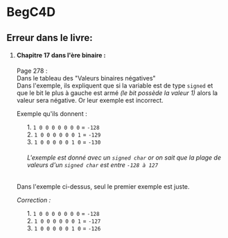 <h1>BegC4D</h1>
<h2>Erreur dans le livre:</h2>
<ol>
	<li>
		<h4>Chapitre 17 dans l'ère binaire :</h4>
 		<p>
 		Page 278 :<br />
 		Dans le tableau des "Valeurs binaires négatives"<br />
 		Dans l'exemple, ils expliquent que si la variable est de type <code>signed</code> et que le bit le plus à gauche est armé <i>(le bit possède la valeur 1)</i> alors la valeur sera négative. Or leur exemple est incorrect.
 		</p>
 		<p>
 		Exemple qu'ils donnent :
		<ol>
			1. <code>1 0 0 0 0 0 0 0</code> = <code>-128</code><br />
			2. <code>1 0 0 0 0 0 0 1</code> = <code>-129</code><br />
			3. <code>1 0 0 0 0 0 1 0</code> = <code>-130</code><br />
			<p>
			<h6><i>L'exemple est donné avec un <code>signed char</code> or on sait que la plage de valeurs d'un <code>signed char</code> est entre 				<code>-128 à 127</code></i></h6>
			</p>
		</ol>
		</p>
		<p>
		Dans l'exemple ci-dessus, seul le premier exemple est juste.
		</p>
		<i>Correction :</i>
		<p>
		<ol>
			1. <code>1 0 0 0 0 0 0 0</code> = <code>-128</code><br />
			2. <code>1 0 0 0 0 0 0 1</code> = <code>-127</code><br />
			3. <code>1 0 0 0 0 0 1 0</code> = <code>-126</code><br />
		</ol>
		</p>
